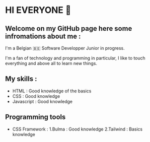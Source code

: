 # HI EVERYONE 👋

## Welcome on my GitHub page here some infromations about me : 
I'm a Belgian 🇧🇪 Software Developper Junior in progress.

I'm a fan of technology and programming in particular, I like to touch everything and above all to learn new things. 

## My skills : 

- HTML : Good knowledge of the basics
- CSS : Good knowledge
- Javascript : Good knowledge

## Programming tools

- CSS Framework :
                  1.Bulma : Good knowledge
                  2.Tailwind : Basics knowledge

                
